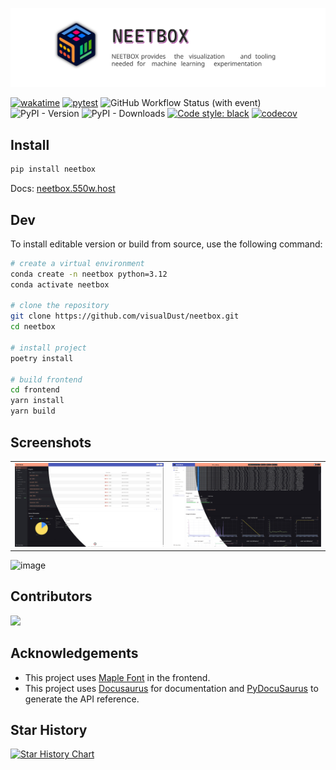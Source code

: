 ![](./docs/static/img/readme.svg)



[![wakatime](https://wakatime.com/badge/user/b93a26b6-8ea1-44ef-99ed-bcb6e2c732f1/project/8f99904d-dbb1-49e4-814d-8d18bf1e6d1c.svg)](https://wakatime.com/badge/user/b93a26b6-8ea1-44ef-99ed-bcb6e2c732f1/project/8f99904d-dbb1-49e4-814d-8d18bf1e6d1c) [![pytest](https://github.com/visualDust/neetbox/actions/workflows/poetry-pytest.yml/badge.svg)](https://github.com/visualDust/neetbox/actions/workflows/poetry-pytest.yml) ![GitHub Workflow Status (with event)](https://img.shields.io/github/actions/workflow/status/visualdust/neetbox/build-and-publish-pypi.yml) ![PyPI - Version](https://img.shields.io/pypi/v/neetbox)
![PyPI - Downloads](https://img.shields.io/pypi/dw/neetbox) [![Code style: black](https://img.shields.io/badge/code%20style-black-000000.svg)](https://github.com/psf/black) [![codecov](https://codecov.io/gh/visualDust/neetbox/graph/badge.svg?token=WYWLQ4YKZJ)](https://codecov.io/gh/visualDust/neetbox)

## Install

```bash
pip install neetbox
```

Docs: [neetbox.550w.host](https://neetbox.550w.host/)

## Dev

To install editable version or build from source, use the following command:

```bash
# create a virtual environment
conda create -n neetbox python=3.12
conda activate neetbox

# clone the repository
git clone https://github.com/visualDust/neetbox.git
cd neetbox

# install project
poetry install

# build frontend
cd frontend
yarn install
yarn build
```

## Screenshots

|||
|---|---|
|![screenshot](docs/static/screenshots/sc1.jpg) |![screenshot](docs/static/screenshots/sc2.jpg)|

![image](https://github.com/visualDust/neetbox/assets/33346934/acdbfd22-dd3b-4b7c-a446-2022125ba5c9)

## Contributors

<a href = "https://github.com/visualDust/neetbox/graphs/contributors">
  <img src = "https://contrib.rocks/image?repo=VisualDust/neetbox"/>
</a>

## Acknowledgements

- This project uses [Maple Font](https://github.com/subframe7536/maple-font) in the frontend.
- This project uses [Docusaurus](https://docusaurus.io/) for documentation and [PyDocuSaurus](https://github.com/Asthestarsfalll/PyDocuSaurus) to generate the API reference.

## Star History

[![Star History Chart](https://api.star-history.com/svg?repos=visualDust/neetbox&type=Date)](https://star-history.com/#visualDust/neetbox&Date)
